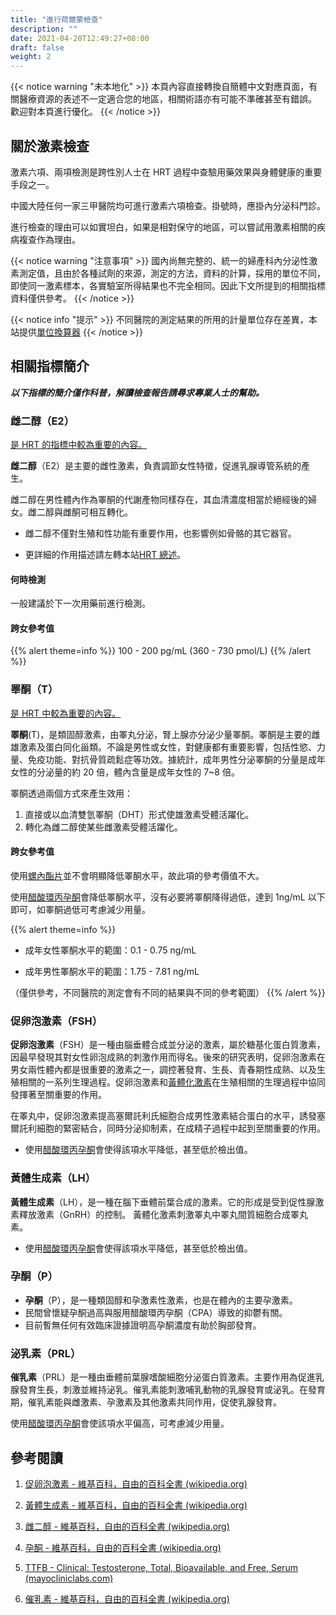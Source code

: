 ```yaml
---
title: "進行荷爾蒙檢查"
description: ""
date: 2021-04-20T12:49:27+08:00
draft: false
weight: 2
---
```


{{< notice warning "未本地化" >}}
本頁內容直接轉換自簡體中文對應頁面，有關醫療資源的表述不一定適合您的地區，相關術語亦有可能不準確甚至有錯誤。
歡迎對本頁進行優化。
{{< /notice >}}

## 關於激素檢查

激素六項、兩項檢測是跨性別人士在 HRT 過程中查驗用藥效果與身體健康的重要手段之一。

中國大陸任何一家三甲醫院均可進行激素六項檢查。掛號時，應掛內分泌科門診。

進行檢查的理由可以如實坦白，如果是相對保守的地區，可以嘗試用激素相關的疾病複查作為理由。

{{< notice warning "注意事項" >}}
國內尚無完整的、統一的婦產科內分泌性激素測定值，且由於各種試劑的來源，測定的方法，資料的計算，採用的單位不同，即使同一激素標本，各實驗室所得結果也不完全相同。因此下文所提到的相關指標資料僅供參考。
{{< /notice >}}

{{< notice info "提示" >}}
不同醫院的測定結果的所用的計量單位存在差異，本站提供[單位換算器](/zh-t/converter/)
{{< /notice >}}

## 相關指標簡介

***以下指標的簡介僅作科普，解讀檢查報告請尋求專業人士的幫助。***

### 雌二醇（E2）

<u>是 HRT 的指標中較為重要的內容。</u>

**雌二醇**（E2）是主要的雌性激素，負責調節女性特徵，促進乳腺導管系統的產生。

雌二醇在男性體內作為睪酮的代謝產物同樣存在，其血清濃度相當於絕經後的婦女。雌二醇與雌酮可相互轉化。

  - 雌二醇不僅對生殖和性功能有重要作用，也影響例如骨骼的其它器官。

  - 更詳細的作用描述請左轉本站[HRT 總述](/zh-t/docs/medicine/hrt/)。

#### 何時檢測

一般建議於下一次用藥前進行檢測。

#### 跨女參考值

{{% alert theme=info %}}
100 - 200 pg/mL (360 - 730 pmol/L)
{{% /alert %}}

### **睪酮（T）**

<u>是 HRT 中較為重要的內容。</u>

**睪酮**(T)，是類固醇激素，由睪丸分泌，腎上腺亦分泌少量睪酮。睪酮是主要的雌雄激素及蛋白同化甾類。不論是男性或女性，對健康都有重要影響，包括性慾、力量、免疫功能、對抗骨質疏鬆症等功效。據統計，成年男性分泌睪酮的分量是成年女性的分泌量的約 20 倍，體內含量是成年女性的 7~8 倍。

睪酮透過兩個方式來產生效用：
  1. 直接或以血清雙氫睪酮（DHT）形式使雄激素受體活躍化。
  2. 轉化為雌二醇使某些雌激素受體活躍化。

#### 跨女參考值

使用<a href="../antiandrogen/spironolactone">螺內酯片</a>並不會明顯降低睪酮水平，故此項的參考價值不大。

使用<a href="../antiandrogen/cyproterone">醋酸環丙孕酮</a>會降低睪酮水平，沒有必要將睪酮降得過低，達到 1ng/mL 以下即可，如睪酮過低可考慮減少用量。

{{% alert theme=info %}}

- 成年女性睪酮水平的範圍：0.1 - 0.75 ng/mL

- 成年男性睪酮水平的範圍：1.75 - 7.81 ng/mL

（僅供參考，不同醫院的測定會有不同的結果與不同的參考範圍）
{{% /alert %}}

### 促卵泡激素（FSH）

**促卵泡激素**（FSH）是一種由腦垂體合成並分泌的激素，屬於糖基化蛋白質激素，因最早發現其對女性卵泡成熟的刺激作用而得名。後來的研究表明，促卵泡激素在男女兩性體內都是很重要的激素之一，調控著發育、生長、青春期性成熟、以及生殖相關的一系列生理過程。促卵泡激素和<a href="#黃體生成素 lh">黃體化激素</a>在生殖相關的生理過程中協同發揮著至關重要的作用。

在睪丸中，促卵泡激素提高塞爾託利氏細胞合成男性激素結合蛋白的水平，誘發塞爾託利細胞的緊密結合，同時分泌抑制素，在成精子過程中起到至關重要的作用。

- 使用<a href="../antiandrogen/cyproterone">醋酸環丙孕酮</a>會使得該項水平降低，甚至低於檢出值。

### 黃體生成素（LH）

**黃體生成素**（LH），是一種在腦下垂體前葉合成的激素。它的形成是受到促性腺激素釋放激素（GnRH）的控制。
黃體化激素刺激睪丸中睪丸間質細胞合成睪丸素。

- 使用<a href="../antiandrogen/cyproterone">醋酸環丙孕酮</a>會使得該項水平降低，甚至低於檢出值。

### 孕酮（P）

- **孕酮**（P），是一種類固醇和孕激素性激素，也是在體內的主要孕激素。
- 民間曾懷疑孕酮過高與服用醋酸環丙孕酮（CPA）導致的抑鬱有關。
- 目前暫無任何有效臨床證據證明高孕酮濃度有助於胸部發育。

### 泌乳素（PRL）

**催乳素**（PRL）是一種由垂體前葉腺嗜酸細胞分泌蛋白質激素。主要作用為促進乳腺發育生長，刺激並維持泌乳。催乳素能刺激哺乳動物的乳腺發育或泌乳。在發育期，催乳素能與雌激素、孕激素及其他激素共同作用，促使乳腺發育。

使用<a href="../antiandrogen/cyproterone">醋酸環丙孕酮</a>會使該項水平偏高，可考慮減少用量。

## 參考閱讀

1. [促卵泡激素 - 維基百科，自由的百科全書 (wikipedia.org)](https://zh.wikipedia.org/wiki/促卵泡激素)

1. [黃體生成素 - 維基百科，自由的百科全書 (wikipedia.org)](https://zh.wikipedia.org/wiki/黃體生成素)

1. [雌二醇 - 維基百科，自由的百科全書 (wikipedia.org)](https://zh.wikipedia.org/wiki/雌二醇)

1. [孕酮 - 維基百科，自由的百科全書 (wikipedia.org)](https://zh.wikipedia.org/wiki/孕酮)

1. [TTFB - Clinical: Testosterone, Total, Bioavailable, and Free, Serum (mayocliniclabs.com)](https://www.mayocliniclabs.com/test-catalog/Clinical+and+Interpretive/83686)

1. [催乳素 - 維基百科，自由的百科全書 (wikipedia.org)](https://zh.wikipedia.org/wiki/%E5%82%AC%E4%B9%B3%E7%B4%A0)
